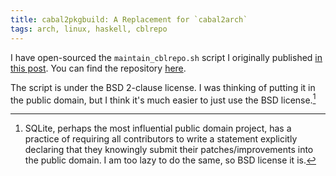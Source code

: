 ```yaml
---
title: cabal2pkgbuild: A Replacement for `cabal2arch`
tags: arch, linux, haskell, cblrepo
---
```


I have open-sourced the `maintain_cblrepo.sh` script I originally published [in this post](2014-01-06-using-cblrepo-in-arch-linux.html).
You can find the repository [here](https://github.com/listx/cabal2pkgbuild).

The script is under the BSD 2-clause license.
I was thinking of putting it in the public domain, but I think it's much easier to just use the BSD license.[^sqlite]

[^sqlite]: SQLite, perhaps the most influential public domain project, has a practice of requiring all contributors to write a statement explicitly declaring that they knowingly submit their patches/improvements into the public domain.
I am too lazy to do the same, so BSD license it is.

